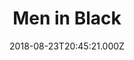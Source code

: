 ---
title: "Men in Black"
year: 1997
date: 2018-08-23T20:45:21.000Z
permalink: /almanac/movies/2018-08-23-men-in-black/index.html
rating: 3
---